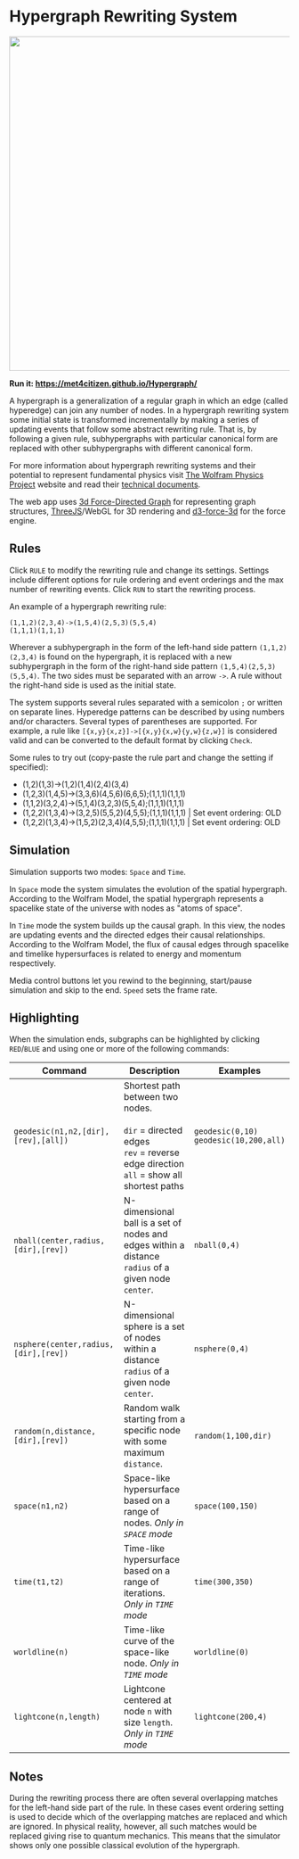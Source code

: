 # Hypergraph Rewriting System

<img src="https://repository-images.githubusercontent.com/324783458/88643280-493e-11eb-87cb-910353f32066" width="600">

**Run it: https://met4citizen.github.io/Hypergraph/**

A hypergraph is a generalization of a regular graph in which an edge (called hyperedge)
can join any number of nodes. In a hypergraph rewriting system some initial
state is transformed incrementally by making a series of updating events that follow
some abstract rewriting rule. That is, by following a given rule, subhypergraphs
with particular canonical form are replaced with other subhypergraphs with different
canonical form.

For more information about hypergraph rewriting systems and their potential to
represent fundamental physics visit [The Wolfram Physics Project](https://www.wolframphysics.org)
website and read their [technical documents](https://www.wolframphysics.org/technical-documents/).

The web app uses [3d Force-Directed Graph](https://github.com/vasturiano/3d-force-graph)
for representing graph structures, [ThreeJS](https://github.com/mrdoob/three.js/)/WebGL
for 3D rendering and [d3-force-3d](https://github.com/vasturiano/d3-force-3d) for the
force engine.

## Rules

Click `RULE` to modify the rewriting rule and change its settings. Settings include
different options for rule ordering and event orderings and the max number of
rewriting events. Click `RUN` to start the rewriting process. 

An example of a hypergraph rewriting rule:

```
(1,1,2)(2,3,4)->(1,5,4)(2,5,3)(5,5,4)
(1,1,1)(1,1,1)
```

Wherever a subhypergraph in the form of the left-hand side pattern `(1,1,2)(2,3,4)`
is found on the hypergraph, it is replaced with a new subhypergraph in the
form of the right-hand side pattern `(1,5,4)(2,5,3)(5,5,4)`. The two sides must be
separated with an arrow `->`. A rule without the right-hand side is used as the initial
state.

The system supports several rules separated with a semicolon `;` or written
on separate lines. Hyperedge patterns can be described by using numbers and/or
characters. Several types of parentheses are supported. For example, a rule like
`[{x,y}{x,z}]->[{x,y}{x,w}{y,w}{z,w}]` is considered valid and can be
converted to the default format by clicking `Check`.

Some rules to try out (copy-paste the rule part and change the setting if specified):

- (1,2)(1,3)->(1,2)(1,4)(2,4)(3,4)
- (1,2,3)(1,4,5)->(3,3,6)(4,5,6)(6,6,5);(1,1,1)(1,1,1)
- (1,1,2)(3,2,4)->(5,1,4)(3,2,3)(5,5,4);(1,1,1)(1,1,1)
- (1,2,2)(1,3,4)->(3,2,5)(5,5,2)(4,5,5);(1,1,1)(1,1,1) | Set event ordering: OLD
- (1,2,2)(1,3,4)->(1,5,2)(2,3,4)(4,5,5);(1,1,1)(1,1,1) | Set event ordering: OLD

## Simulation

Simulation supports two modes: `Space` and `Time`.

In `Space` mode the system simulates the evolution of the spatial hypergraph.
According to the Wolfram Model, the spatial hypergraph represents a spacelike
state of the universe with nodes as "atoms of space".

In `Time` mode the system builds up the causal graph. In this view, the nodes are
updating events and the directed edges their causal relationships. According to the
Wolfram Model, the flux of causal edges through spacelike and timelike hypersurfaces
is related to energy and momentum respectively.

Media control buttons let you rewind to the beginning, start/pause simulation and
skip to the end. `Speed` sets the frame rate.

## Highlighting

When the simulation ends, subgraphs can be highlighted by clicking `RED`/`BLUE`
and using one or more of the following commands:

Command | Description | Examples
--- | --- | ---
`geodesic(n1,n2,[dir],[rev],[all])` | Shortest path between two nodes.<br/><br/>`dir` = directed edges<br/>`rev` = reverse edge direction<br/>`all` = show all shortest paths | `geodesic(0,10)`<br/>`geodesic(10,200,all)`
`nball(center,radius,[dir],[rev])` | N-dimensional ball is a set of nodes and edges within a distance `radius` of a given node `center`. | `nball(0,4)`
`nsphere(center,radius,[dir],[rev])` | N-dimensional sphere is a set of nodes within a distance `radius` of a given node `center`. | `nsphere(0,4)`
`random(n,distance,[dir],[rev])` | Random walk starting from a specific node with some maximum `distance`. | `random(1,100,dir)`
`space(n1,n2)` | Space-like hypersurface based on a range of nodes. *Only in `SPACE` mode* | `space(100,150)`
`time(t1,t2)` | Time-like hypersurface based on a range of iterations. *Only in `TIME` mode* | `time(300,350)`
`worldline(n)` | Time-like curve of the space-like node. *Only in `TIME` mode* | `worldline(0)`
`lightcone(n,length)` | Lightcone centered at node `n` with size `length`. *Only in `TIME` mode* | `lightcone(200,4)`

## Notes

During the rewriting process there are often several overlapping matches for the left-hand side part
of the rule. In these cases event ordering setting is used to decide which of the overlapping matches
are replaced and which are ignored. In physical reality, however, all such matches would be replaced
giving rise to quantum mechanics. This means that the simulator shows only one possible classical
evolution of the hypergraph.


